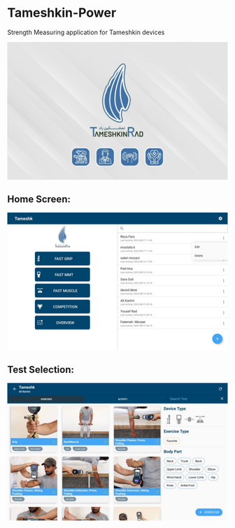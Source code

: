 # Tameshkin-Power
Strength Measuring application for Tameshkin devices

![My Image](pics/splash_screen.jpg)

## Home Screen:

![My Image](pics/home_screen.jpg)

## Test Selection:

![My Image](pics/test_selection_screen.jpg)
